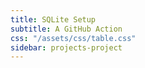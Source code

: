 ```yaml
---
title: SQLite Setup
subtitle: A GitHub Action
css: "/assets/css/table.css"
sidebar: projects-project
---
```


